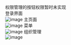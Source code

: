 权限管理的按钮权限暂时未实现<br />
登录界面<br />
![image](https://github.com/wangyulong0505/Galaxy/src/Galaxy.Web/wwwroot/images/template01.png)
主页面<br />
![image](https://github.com/wangyulong0505/Galaxy/src/Galaxy.Web/wwwroot/images/template02.png)
菜单<br />
![image](https://github.com/wangyulong0505/Galaxy/src/Galaxy.Web/wwwroot/images/template03.png)
组织管理<br />
![image](https://github.com/wangyulong0505/Galaxy/src/Galaxy.Web/wwwroot/images/template04.png)
